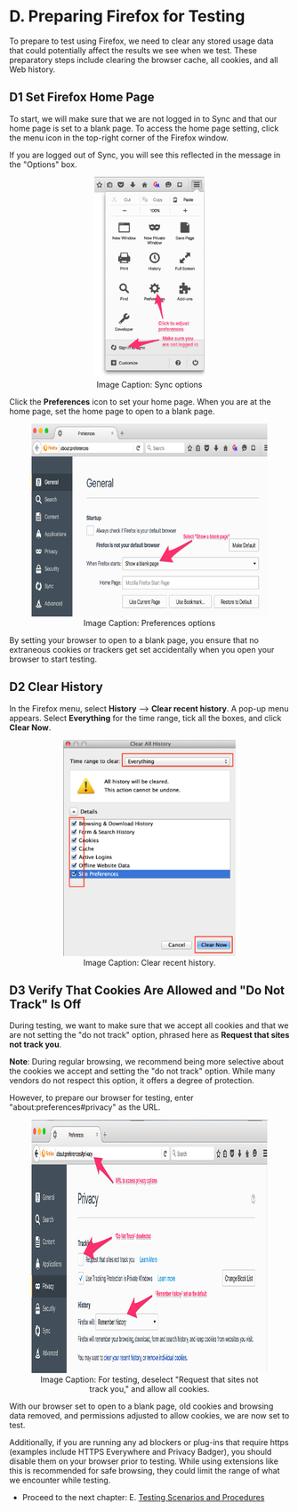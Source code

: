 # D. Preparing Firefox for Testing

To prepare to test using Firefox, we need to clear any stored usage data that could potentially affect the results we see when we test. These preparatory steps include clearing the browser cache, all cookies, and all Web history. 

## <a name="h.browser-homepage"></a>D1 Set Firefox Home Page

To start, we will make sure that we are not logged in to Sync and that our home page is set to a blank page. To access the home page setting, click the menu icon in the top-right corner of the Firefox window.

If you are logged out of Sync, you will see this reflected in the message in the "Options" box.

<div align="center">
<figure>
<img alt="Sync options" src="images/image114.png" style="width: 198px; height: 362px;" title="Sync options">
  <br>
<figcaption>Image Caption: Sync options</figcaption>
</figure>
</div></p>

Click the **Preferences** icon to set your home page. When you are at the home page, set the home page to open to a blank page.

<div align="center">
<figure>
  <img alt="Preferences options" src="images/image39.png" width="624" height="347" title="Preferences options">
    <br>
  <figcaption>Image Caption: Preferences options</figcaption>
</figure>
</div>

By setting your browser to open to a blank page, you ensure that no extraneous cookies or trackers get set accidentally when you open your browser to start testing.

## <a name="h.browser-history"></a>D2 Clear History

In the Firefox menu, select **History** --> **Clear recent history**. A pop-up menu appears. Select **Everything** for the time range, tick all the boxes, and click **Clear Now**.

<div align="center">
<figure>
  <img alt="Clear Recent History" src="images/image42.png" width="310" height="389" title="Clear Recent History">
    <br>
  <figcaption>Image Caption: Clear recent history.</figcaption>
</figure>
</div>

## <a name="h.browser-cookies"></a>D3 Verify That Cookies Are Allowed and "Do Not Track" Is Off

During testing, we want to make sure that we accept all cookies and that we are not setting the "do not track" option, phrased here as **Request that sites not track you**.

**Note**: During regular browsing, we recommend being more selective about the cookies we accept and setting the "do not track" option. While many vendors do not respect this option, it offers a degree of protection.

However, to prepare our browser for testing, enter "about:preferences#privacy" as the URL. 

<div align="center">
<figure>
  <img alt="" src="images/image115.png" width="997" height="456" title="">
    <br>
  <figcaption>Image Caption: For testing, deselect "Request that sites not track you," and allow all cookies.</figcaption>
</figure>
</div>

With our browser set to open to a blank page, old cookies and browsing data removed, and permissions adjusted to allow cookies, we are now set to test.

Additionally, if you are running any ad blockers or plug-ins that require https (examples include HTTPS Everywhere and Privacy Badger), you should disable them on your browser prior to testing. While using extensions like this is recommended for safe browsing, they could limit the range of what we encounter while testing.

* Proceed to the next chapter: E. [Testing Scenarios and Procedures](testing_scenarios.md)
